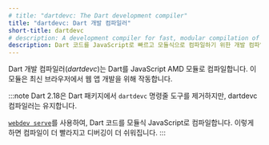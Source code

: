 ```yaml
---
# title: "dartdevc: The Dart development compiler"
title: "dartdevc: Dart 개발 컴파일러"
short-title: dartdevc
# description: A development compiler for fast, modular compilation of Dart code to JavaScript.
description: Dart 코드를 JavaScript로 빠르고 모듈식으로 컴파일하기 위한 개발 컴파일러입니다.
---
```


Dart 개발 컴파일러(_dartdevc_)는 Dart를 JavaScript AMD 모듈로 컴파일합니다. 
이 모듈은 최신 브라우저에서 웹 앱 개발을 위해 작동합니다.

:::note
Dart 2.18은 Dart 패키지에서 `dartdevc` 명령줄 도구를 제거하지만, 
dartdevc 컴파일러는 유지합니다.

[`webdev serve`](/tools/webdev#serve)를 사용하여, 
Dart 코드를 모듈식 JavaScript로 컴파일합니다. 
이렇게 하면 컴파일이 더 빨라지고 디버깅이 더 쉬워집니다.
:::

